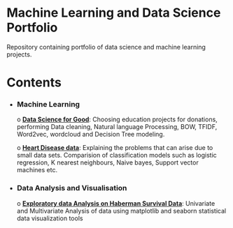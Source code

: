 # Machine Learning and Data Science Portfolio
Repository containing portfolio of data science and machine learning projects.

# Contents
  * ### Machine Learning
    o [**Data Science for Good**](https://github.com/navnina/Data-Science-Portolio/blob/master/DonorsChooseData/DonorsChooseData.ipynb): Choosing education projects for donations, performing Data cleaning, Natural language Processing, BOW, TFIDF, Word2vec, wordcloud and Decision Tree modeling.
    
    o [**Heart Disease data**](https://github.com/navnina/Data-Science-Portolio/blob/master/heartdisease/heartdisease.ipynb): Explaining the problems that can arise due to small data sets. Comparision of classification models such as logistic regression, K nearest neighbours, Naive bayes, Support vector machines etc.
    
  * ### Data Analysis and Visualisation
    o [**Exploratory data Analysis on Haberman Survival Data**](https://github.com/navnina/Data-Science-Portolio/blob/master/Haberman_survival_data/Exploratory_Data_Analysis_Haberman_survival_data.ipynb): Univariate and Multivariate Analysis of data using matplotlib and seaborn statistical data visualization tools
